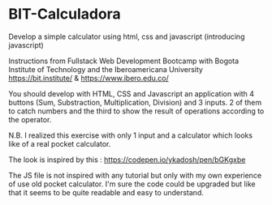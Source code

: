 # BIT-Calculadora
Develop a simple calculator using html, css and javascript (introducing javascript)

Instructions from Fullstack Web Development Bootcamp with Bogota Institute of Technology and the Iberoamericana University https://bit.institute/ & https://www.ibero.edu.co/

You should develop with HTML, CSS and Javascript an application with 4 buttons (Sum, Substraction, Multiplication, Division) and 3 inputs. 2 of them to catch numbers and the third to show the result of operations according to the operator.

N.B.
I realized this exercise with only 1 input and a calculator which looks like of a real pocket calculator.

The look is inspired by this :
https://codepen.io/ykadosh/pen/bGKgxbe

The JS file is not inspired with any tutorial but only with my own experience of use old pocket calculator.
I'm sure the code could be upgraded but like that it seems to be quite readable and easy to understand.
